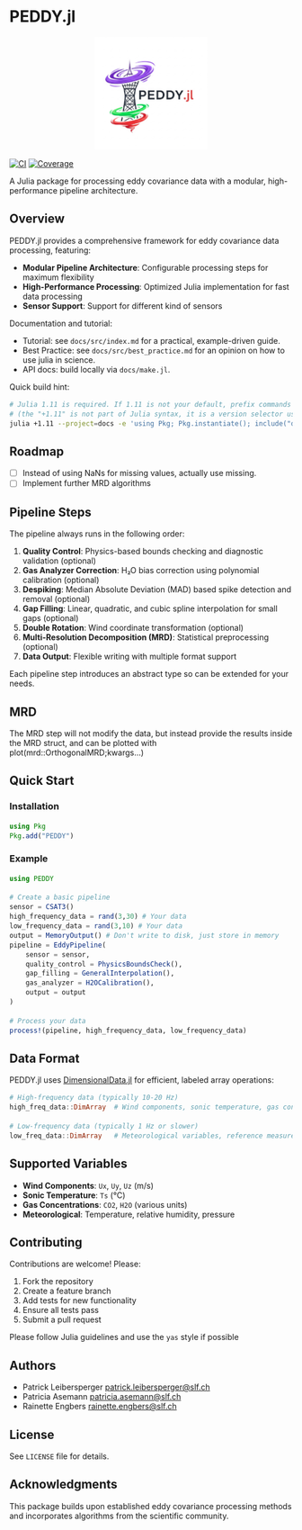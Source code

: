 # PEDDY.jl

<p align="center">
  <img src="docs/assets/logo_scaled.png" alt="PEDDY.jl Logo" width="200"/>
</p>

[![CI](https://github.com/pleibers/PEDDY.jl/actions/workflows/ci.yml/badge.svg)](https://github.com/pleibers/PEDDY.jl/actions/workflows/ci.yml)
[![Coverage](https://raw.githubusercontent.com/pleibers/PEDDY.jl/badges/coverage-badge.svg)](https://github.com/pleibers/PEDDY.jl/actions/workflows/ci.yml)

A Julia package for processing eddy covariance data with a modular, high-performance pipeline architecture.

## Overview

PEDDY.jl provides a comprehensive framework for eddy covariance data processing, featuring:

- **Modular Pipeline Architecture**: Configurable processing steps for maximum flexibility
- **High-Performance Processing**: Optimized Julia implementation for fast data processing
- **Sensor Support**: Support for different kind of sensors

Documentation and tutorial:

- Tutorial: see `docs/src/index.md` for a practical, example-driven guide.
- Best Practice: see `docs/src/best_practice.md` for an opinion on how to use julia in science.
- API docs: build locally via `docs/make.jl`.

Quick build hint:

```bash
# Julia 1.11 is required. If 1.11 is not your default, prefix commands with +1.11
# (the "+1.11" is not part of Julia syntax, it is a version selector used by juliaup).
julia +1.11 --project=docs -e 'using Pkg; Pkg.instantiate(); include("docs/make.jl")'
```

## Roadmap

- [ ] Instead of using NaNs for missing values, actually use missing.
- [ ] Implement further MRD algorithms

## Pipeline Steps

The pipeline always runs in the following order:

1. **Quality Control**: Physics-based bounds checking and diagnostic validation (optional)
2. **Gas Analyzer Correction**: H₂O bias correction using polynomial calibration (optional)
3. **Despiking**: Median Absolute Deviation (MAD) based spike detection and removal (optional)
4. **Gap Filling**: Linear, quadratic, and cubic spline interpolation for small gaps (optional)
5. **Double Rotation**: Wind coordinate transformation (optional)
6. **Multi-Resolution Decomposition (MRD)**: Statistical preprocessing (optional)
7. **Data Output**: Flexible writing with multiple format support

Each pipeline step introduces an abstract type so can be extended for your needs.

## MRD

The MRD step will not modify the data, but instead provide the results inside the MRD struct, and can be plotted with plot(mrd::OrthogonalMRD;kwargs...)

## Quick Start

### Installation

```julia
using Pkg
Pkg.add("PEDDY")
```

### Example

```julia
using PEDDY

# Create a basic pipeline
sensor = CSAT3()
high_frequency_data = rand(3,30) # Your data
low_frequency_data = rand(3,10) # Your data
output = MemoryOutput() # Don't write to disk, just store in memory
pipeline = EddyPipeline(
    sensor = sensor,
    quality_control = PhysicsBoundsCheck(),
    gap_filling = GeneralInterpolation(),
    gas_analyzer = H2OCalibration(),
    output = output
)

# Process your data
process!(pipeline, high_frequency_data, low_frequency_data)
```

## Data Format

PEDDY.jl uses [DimensionalData.jl](https://rafaqz.github.io/DimensionalData.jl/dev/basics) for efficient, labeled array operations:

```julia
# High-frequency data (typically 10-20 Hz)
high_freq_data::DimArray  # Wind components, sonic temperature, gas concentrations

# Low-frequency data (typically 1 Hz or slower)  
low_freq_data::DimArray   # Meteorological variables, reference measurements
```

## Supported Variables

- **Wind Components**: `Ux`, `Uy`, `Uz` (m/s)
- **Sonic Temperature**: `Ts` (°C)
- **Gas Concentrations**: `CO2`, `H2O` (various units)
- **Meteorological**: Temperature, relative humidity, pressure

## Contributing

Contributions are welcome! Please:

1. Fork the repository
2. Create a feature branch
3. Add tests for new functionality
4. Ensure all tests pass
5. Submit a pull request

Please follow Julia guidelines and use the `yas` style if possible

## Authors

- Patrick Leibersperger <patrick.leibersperger@slf.ch>
- Patricia Asemann <patricia.asemann@slf.ch>
- Rainette Engbers <rainette.engbers@slf.ch>

## License

See `LICENSE` file for details.

## Acknowledgments

This package builds upon established eddy covariance processing methods and incorporates algorithms from the scientific community.
